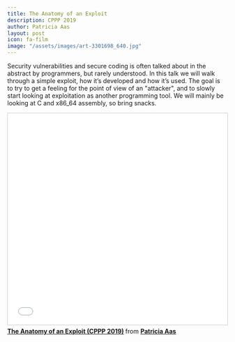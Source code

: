 ```yaml
---
title: The Anatomy of an Exploit
description: CPPP 2019
author: Patricia Aas
layout: post
icon: fa-film
image: "/assets/images/art-3301698_640.jpg"
---
```

Security vulnerabilities and secure coding is often talked about in the abstract by programmers, but rarely understood. In this talk we will walk through a simple exploit, how it’s developed and how it’s used. The goal is to try to get a feeling for the point of view of an "attacker", and to slowly start looking at exploitation as another programming tool. We will mainly be looking at C and x86_64 assembly, so bring snacks.

<iframe src="//www.slideshare.net/slideshow/embed_code/key/2rICSsoMNb1PbB" width="595" height="485" frameborder="0" marginwidth="0" marginheight="0" scrolling="no" style="border:1px solid #CCC; border-width:1px; margin-bottom:5px; max-width: 100%;" allowfullscreen> </iframe> <div style="margin-bottom:5px"> <strong> <a href="//www.slideshare.net/PatriciaAas/the-anatomy-of-an-exploit-cppp-2019" title="The Anatomy of an Exploit (CPPP 2019)" target="_blank">The Anatomy of an Exploit (CPPP 2019)</a> </strong> from <strong><a href="https://www.slideshare.net/PatriciaAas" target="_blank">Patricia Aas</a></strong> </div>